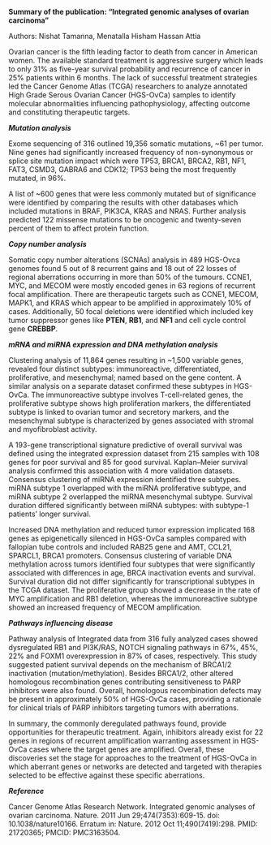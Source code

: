 **Summary of the publication: “Integrated genomic analyses of ovarian carcinoma”**

Authors: Nishat Tamanna, Menatalla Hisham Hassan Attia

Ovarian cancer is the fifth leading factor to death from cancer in American women. The available standard treatment is aggressive surgery which leads to only 31% as five-year survival probability and recurrence of cancer in 25% patients within 6 months. The lack of successful treatment strategies led the Cancer Genome Atlas (TCGA) researchers to analyze annotated High Grade Serous Ovarian Cancer (HGS-OvCa) samples to identify molecular abnormalities influencing pathophysiology, affecting outcome and constituting therapeutic targets.

**_Mutation analysis_**

Exome sequencing of 316 outlined 19,356 somatic mutations, \~61 per tumor. Nine genes had significantly increased frequency of non-synonymous or splice site mutation impact which were TP53, BRCA1, BRCA2, RB1, NF1, FAT3, CSMD3, GABRA6 and CDK12; TP53 being the most frequently mutated, in 96%.

A list of \~600 genes that were less commonly mutated but of significance were identified by comparing the results with other databases which included mutations in BRAF, PIK3CA, KRAS and NRAS. Further analysis predicted 122 missense mutations to be oncogenic and twenty-seven percent of them to affect protein function.

**_Copy number analysis_**

Somatic copy number alterations (SCNAs) analysis in 489 HGS-Ovca genomes found 5 out of 8 recurrent gains and 18 out of 22 losses of regional aberrations occurring in more than 50% of the tumours. CCNE1, MYC, and MECOM were mostly encoded genes in 63 regions of recurrent focal amplification. There are therapeutic targets such as CCNE1, MECOM, MAPK1, and KRAS which appear to be amplified in approximately 10% of cases. Additionally, 50 focal deletions were identified which included key tumor suppressor genes like **PTEN**, **RB1**, and **NF1** and cell cycle control gene **CREBBP**.

**_mRNA and miRNA expression and DNA methylation analysis_**

Clustering analysis of 11,864 genes resulting in \~1,500 variable genes, revealed four distinct subtypes: immunoreactive, differentiated, proliferative, and mesenchymal; named based on the gene content. A similar analysis on a separate dataset confirmed these subtypes in HGS-OvCa. The immunoreactive subtype involves T-cell-related genes, the proliferative subtype shows high proliferation markers, the differentiated subtype is linked to ovarian tumor and secretory markers, and the mesenchymal subtype is characterized by genes associated with stromal and myofibroblast activity.

A 193-gene transcriptional signature predictive of overall survival was defined using the integrated expression dataset from 215 samples with 108 genes for poor survival and 85 for good survival. Kaplan–Meier survival analysis confirmed this association with 4 more validation datasets. Consensus clustering of miRNA expression identified three subtypes. miRNA subtype 1 overlapped with the miRNA proliferative subtype, and miRNA subtype 2 overlapped the miRNA mesenchymal subtype. Survival duration differed significantly between miRNA subtypes: with subtype-1 patients’ longer survival.

Increased DNA methylation and reduced tumor expression implicated 168 genes as epigenetically silenced in HGS-OvCa samples compared with fallopian tube controls and included RAB25 gene and AMT, CCL21, SPARCL1, BRCA1 promoters. Consensus clustering of variable DNA methylation across tumors identified four subtypes that were significantly associated with differences in age, BRCA inactivation events and survival. Survival duration did not differ significantly for transcriptional subtypes in the TCGA dataset. The proliferative group showed a decrease in the rate of MYC amplification and RB1 deletion, whereas the immunoreactive subtype showed an increased frequency of MECOM amplification.

**_Pathways influencing disease_** 

Pathway analysis of Integrated data from 316 fully analyzed cases showed dysregulated RB1 and PI3K/RAS, NOTCH signaling pathways in 67%, 45%, 22% and FOXM1 overexpression in 87% of cases, respectively. This study suggested patient survival depends on the mechanism of BRCA1/2 inactivation (mutation/methylation). Besides BRCA1/2, other altered homologous recombination genes contributing sensitiveness to PARP inhibitors were also found. Overall, homologous recombination defects may be present in approximately 50% of HGS-OvCa cases, providing a rationale for clinical trials of PARP inhibitors targeting tumors with aberrations.

In summary, the commonly deregulated pathways found, provide opportunities for therapeutic treatment. Again, inhibitors already exist for 22 genes in regions of recurrent amplification warranting assessment in HGS-OvCa cases where the target genes are amplified. Overall, these discoveries set the stage for approaches to the treatment of HGS-OvCa in which aberrant genes or networks are detected and targeted with therapies selected to be effective against these specific aberrations.

**_Reference_**

Cancer Genome Atlas Research Network. Integrated genomic analyses of ovarian carcinoma. Nature. 2011 Jun 29;474(7353):609-15. doi: 10.1038/nature10166. Erratum in: Nature. 2012 Oct 11;490(7419):298. PMID: 21720365; PMCID: PMC3163504.
